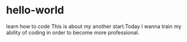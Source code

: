 # hello-world
learn how to code
This is about my another start.Today I wanna train my ability of coding in order to become more professional.
